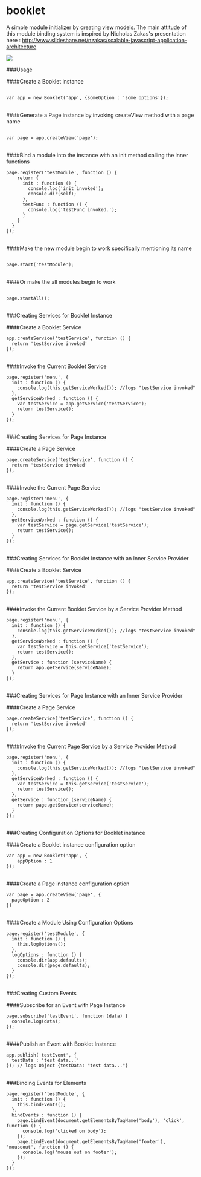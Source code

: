 # booklet
A simple module initializer by creating view models.
The main attitude of this module binding system is inspired by Nicholas Zakas's presentation here : http://www.slideshare.net/nzakas/scalable-javascript-application-architecture

<img src="https://badge.fury.io/js/booklet.js.svg"/>

###Usage

####Create a Booklet instance

<pre lang="javascript">
<code>
var app = new Booklet('app', {someOption : 'some options'});
</code>
</pre>

####Generate a Page instance by invoking createView method with a page name

<pre lang="javascript">
<code>
var page = app.createView('page');
</code>
</pre>

####Bind a module into the instance with an init method calling the inner functions

<pre lang="javascript">
<code>page.register('testModule', function () {
    return {
      init : function () {
        console.log('init invoked');
        console.dir(self);
      },
      testFunc : function () {
        console.log('testFunc invoked.');
      }
    }
  }
});
</code>
</pre>

####Make the new module begin to work specifically mentioning its name

<pre lang="javascript">
<code>
page.start('testModule');
</code>
</pre>

####Or make the all modules begin to work

<pre lang="javascript">
<code>
page.startAll();
</code>
</pre>

###Creating Services for Booklet Instance

####Create a Booklet Service

<pre lang="javascript">
<code>app.createService('testService', function () {
  return 'testService invoked'
});
</code>
</pre>

####Invoke the Current Booklet Service

<pre lang="javascript">
<code>page.register('menu', {
  init : function () {
    console.log(this.getServiceWorked()); //logs "testService invoked"
  },
  getServiceWorked : function () {
    var testService = app.getService('testService');
    return testService();
  }
});
</code>
</pre>

###Creating Services for Page Instance

####Create a Page Service

<pre lang="javascript">
<code>page.createService('testService', function () {
  return 'testService invoked'
});
</code>
</pre>

####Invoke the Current Page Service

<pre lang="javascript">
<code>page.register('menu', {
  init : function () {
    console.log(this.getServiceWorked()); //logs "testService invoked"
  },
  getServiceWorked : function () {
    var testService = page.getService('testService');
    return testService();
  }
});
</code>
</pre>

###Creating Services for Booklet Instance with an Inner Service Provider

####Create a Booklet Service

<pre lang="javascript">
<code>app.createService('testService', function () {
  return 'testService invoked'
});
</code>
</pre>

####Invoke the Current Booklet Service by a Service Provider Method

<pre lang="javascript">
<code>page.register('menu', {
  init : function () {
    console.log(this.getServiceWorked()); //logs "testService invoked"
  },
  getServiceWorked : function () {
    var testService = this.getService('testService');
    return testService();
  },
  getService : function (serviceName) {
    return app.getService(serviceName);
  }
});
</code>
</pre>

###Creating Services for Page Instance with an Inner Service Provider

####Create a Page Service

<pre lang="javascript">
<code>page.createService('testService', function () {
  return 'testService invoked'
});
</code>
</pre>

####Invoke the Current Page Service by a Service Provider Method

<pre lang="javascript">
<code>page.register('menu', {
  init : function () {
    console.log(this.getServiceWorked()); //logs "testService invoked"
  },
  getServiceWorked : function () {
    var testService = this.getService('testService');
    return testService();
  },
  getService : function (serviceName) {
    return page.getService(serviceName);
  }
});
</code>
</pre>

###Creating Configuration Options for Booklet instance

####Create a Booklet instance configuration option

<pre lang="javascript">
<code>var app = new Booklet('app', {
	appOption : 1
});
</code>
</pre>

####Create a Page instance configuration option

<pre lang="javascript">
<code>var page = app.createView('page', {
  pageOption : 2
})
</code>
</pre>

####Create a Module Using Configuration Options

<pre lang="javascript">
<code>page.register('testModule', {
  init : function () {
    this.logOptions();
  },
  logOptions : function () {
    console.dir(app.defaults);
    console.dir(page.defaults);
  }
});
</code>
</pre>

###Creating Custom Events

####Subscribe for an Event with Page Instance

<pre lang="javascript">
<code>page.subscribe('testEvent', function (data) {
  console.log(data);
});
</code>
</pre>

####Publish an Event with Booklet Instance

<pre lang="javascript">
<code>app.publish('testEvent', {
  testData : 'test data...'
}); // logs Object {testData: "test data..."}
</code>
</pre>

###Binding Events for Elements

<pre lang="javascript">
<code>page.register('testModule', {
  init : function () {
    this.bindEvents();
  },
  bindEvents : function () {
    page.bindEvent(document.getElementsByTagName('body'), 'click', function () {
      console.log('clicked on body');
    });
    page.bindEvent(document.getElementsByTagName('footer'), 'mouseout', function () {
      console.log('mouse out on footer');
    });
  }
});
</code>
</pre>

